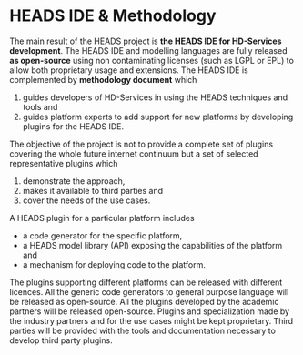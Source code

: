 # HEADS IDE & Methodology

The main result of the HEADS project is **the HEADS IDE for HD-Services development**. The HEADS IDE and modelling languages are fully released **as open-source** using non contaminating licenses (such as LGPL or EPL) to allow both proprietary usage and extensions. The HEADS IDE is complemented by **methodology document** which

1. guides developers of HD-Services in using the HEADS techniques and tools and
2. guides platform experts to add support for new platforms by developing plugins for the HEADS IDE.


The objective of the project is not to provide a complete set of plugins covering the whole future internet continuum but a set of selected representative plugins which

1. demonstrate the approach,
2. makes it available to third parties and
3. cover the needs of the use cases.


A HEADS plugin for a particular platform includes
- a code generator for the specific platform,
- a HEADS model library (API) exposing the capabilities of the platform and
- a mechanism for deploying code to the platform.


The plugins supporting different platforms can be released with different licences. All the generic code generators to general purpose language will be released as open-source. All the plugins developed by the academic partners will be released open-source. Plugins and specialization made by the industry partners and for the use cases might be kept proprietary. Third parties will be provided with the tools and documentation necessary to develop third party plugins.

